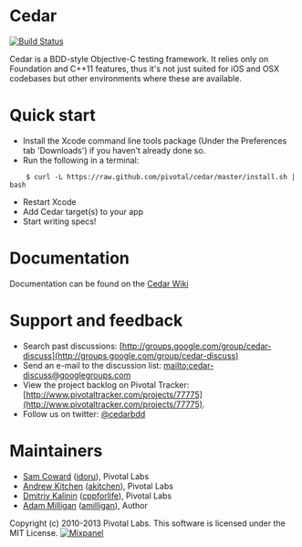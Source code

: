 # Cedar

[![Build Status](https://travis-ci.org/pivotal/cedar.png?branch=master)](https://travis-ci.org/pivotal/cedar)

Cedar is a BDD-style Objective-C testing framework.  It relies only on Foundation and C++11 features, thus it's not just suited for iOS and OSX codebases but other environments where these are available.

# Quick start

* Install the Xcode command line tools package (Under the Preferences tab 'Downloads') if you haven't already done so.
* Run the following in a terminal:

```
    $ curl -L https://raw.github.com/pivotal/cedar/master/install.sh | bash
```

* Restart Xcode
* Add Cedar target(s) to your app
* Start writing specs!

# Documentation

Documentation can be found on the [Cedar Wiki](https://github.com/pivotal/cedar/wiki)

# Support and feedback

* Search past discussions: [http://groups.google.com/group/cedar-discuss](http://groups.google.com/group/cedar-discuss)
* Send an e-mail to the discussion list: [mailto:cedar-discuss@googlegroups.com](mailto:cedar-discuss@googlegroups.com)
* View the project backlog on Pivotal Tracker: [http://www.pivotaltracker.com/projects/77775](http://www.pivotaltracker.com/projects/77775).
* Follow us on twitter: [@cedarbdd](http://twitter.com/cedarbdd)

# Maintainers

* [Sam Coward](mailto:scoward@pivotallabs.com) ([idoru](http://github.com/idoru)), Pivotal Labs
* [Andrew Kitchen](mailto:akitchen@pivotallabs.com) ([akitchen](https://github.com/akitchen)), Pivotal Labs
* [Dmitriy Kalinin](mailto:dmitriy@pivotallabs.com) ([cppforlife](http://github.com/cppforlife)), Pivotal Labs
* [Adam Milligan](mailto:adam.milligan@alum.dartmouth.org) ([amilligan](http://github.com/amilligan)), Author

Copyright (c) 2010-2013 Pivotal Labs. This software is licensed under the MIT License. [![Mixpanel](https://api.mixpanel.com/track/?data=CXsiZXZlbnQiOiAiSG9tZSBWaXNpdCIsIA0KICAgIAkJInByb3BlcnRpZXMiOiB7ICAJDQogICAgICAgIAkidG9rZW4iOiAiNmJjZmE3MmQ5OGU2ZjdhZjFkNjQ3YWNmY2Q2NjMwNTEiICAgDQogICAgICAgICAgICAgICAgfQ0KICAgICAgICB9&ip=1&img=1)](http://mixpanel.com)
